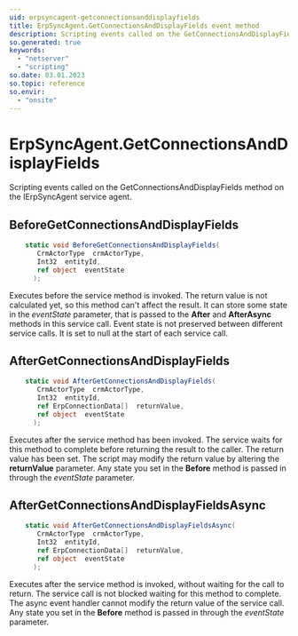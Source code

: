 ```yaml
---
uid: erpsyncagent-getconnectionsanddisplayfields
title: ErpSyncAgent.GetConnectionsAndDisplayFields event method
description: Scripting events called on the GetConnectionsAndDisplayFields method on the ErpSyncAgent service agent.
so.generated: true
keywords:
  - "netserver"
  - "scripting"
so.date: 03.01.2023
so.topic: reference
so.envir:
  - "onsite"
---
```

# ErpSyncAgent.GetConnectionsAndDisplayFields

Scripting events called on the <see cref='M:SuperOffice.CRM.Services.IErpSyncAgent.GetConnectionsAndDisplayFields'>GetConnectionsAndDisplayFields</see> method on the <see cref='IErpSyncAgent'>IErpSyncAgent</see>  service agent.

## BeforeGetConnectionsAndDisplayFields
```cs
    static void BeforeGetConnectionsAndDisplayFields(
       CrmActorType  crmActorType,
       Int32  entityId,
       ref object  eventState
      );
```
Executes before the service method is invoked.
The return value is not calculated yet, so this method can't affect the result.
It can store some state in the *eventState* parameter, that is passed to the **After** and **AfterAsync** methods in this service call.
Event state is not preserved between different service calls. It is set to null at the start of each service call.
## AfterGetConnectionsAndDisplayFields
```cs
    static void AfterGetConnectionsAndDisplayFields(
       CrmActorType  crmActorType,
       Int32  entityId,
       ref ErpConnectionData[]  returnValue,
       ref object  eventState
      );
```
Executes after the service method has been invoked. The service waits for this method to complete before returning the result to the caller.
The return value has been set. The script may modify the return value by altering the **returnValue** parameter.
Any state you set in the **Before** method is passed in through the *eventState* parameter.
## AfterGetConnectionsAndDisplayFieldsAsync
```cs
    static void AfterGetConnectionsAndDisplayFieldsAsync(
       CrmActorType  crmActorType,
       Int32  entityId,
       ref ErpConnectionData[]  returnValue,
       ref object  eventState
      );
```
Executes after the service method is invoked, without waiting for the call to return.
The service call is not blocked waiting for this method to complete.
The async event handler cannot modify the return value of the service call.
Any state you set in the **Before** method is passed in through the *eventState* parameter.

